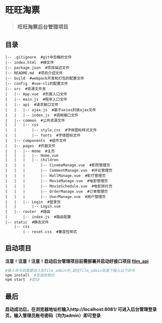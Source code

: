 # 旺旺淘票

> ### 旺旺淘票后台管理项目

## 目录

    |-- .gitignore  #git中忽略的文件
    |-- index.html  #根文件
    |-- package.json  #项目描述文件
    |-- README.md  #项目介绍文件
    |-- build  #webpack开发和打包的配置文件
    |-- config  #vue-cli的配置文件
    |-- src  #资源文件夹
    |   |-- App.vue  #页面入口文件
    |   |-- main.js  #程序入口文件
    |   |-- api  #请求接口文件
    |   |   |-- ajax.js  #基于axios封装ajax文件
    |   |   |-- index.js  #调用接口文件
    |   |-- common  #公共资源文件
    |   |   |-- css
    |   |       |-- style.css  #字体图标样式文件
    |   |       |-- fonts  #字体图标文件
    |   |-- components  #组件文件
    |   |-- pages  #页面文件
    |   |   |-- Home  #主页
    |   |   |   |-- Home.vue
    |   |   |   |-- children
    |   |   |       |-- CinemaManage.vue  #影院管理页
    |   |   |       |-- CommentManage.vue  #评论管理页
    |   |   |       |-- HallManage.vue  #影厅管理页
    |   |   |       |-- MovieManage.vue  #电影管理页
    |   |   |       |-- MovieSchedule.vue  #电影排片页
    |   |   |       |-- OrderManage.vue  #订单管理页
    |   |   |       |-- UserManage.vue  #用户管理页
    |   |   |-- Login  #登录页
    |   |       |-- Login.vue
    |   |-- router  #路由
    |       |-- index.js  #路由配置
    |-- static  #静态文件
        |-- css
            |-- reset.css  #兼容性样式

## 启动项目

**注意！注意！注意！启动后台管理项目前需部署并启动好接口项目 [film_api](https://github.com/J1ong/FilmSys/tree/master/film_api)**  

```bash
#输入命令前需要进入到film_admin中,即在film_admin目录下输入以下命令
npm install  #安装依赖包
npm start  #启动
```

## 最后

**启动成功后，在浏览器地址栏输入http://localhost:8081/ 可进入后台管理登录页，输入管理员账号密码（均为admin）即可登录**